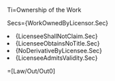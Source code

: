Ti=Ownership of the Work

Secs={WorkOwnedByLicensor.Sec}<li>{LicenseeShallNotClaim.Sec}<li>{LicenseeObtainsNoTitle.Sec}<li>{NoDerivativeByLicensee.Sec}<li>{LicenseeAdmitsValidity.Sec}

=[Law/Out/Out0]
